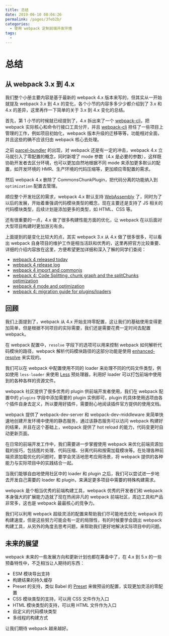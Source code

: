 ```yaml
---
title: 总结
date: 2019-06-10 08:04:26
permalink: /pages/3feb2b/
categories:
  - 使用 webpack 定制前端开发环境
tags:
  - 
---
```

# 总结

## 从 webpack 3.x 到 4.x

我们整个小册主要内容是基于最新的 webpack 4.x 版本来写的，但其实从一开始就提及 webpack 3.x 到 4.x 的变化，各个小节的内容多多少少都介绍到了 3.x 和 4.x 的差异，这里再作一下简单的关于 3.x 到 4.x 变化的总结。

首先，第 1 小节的时候就已经提到了，4.x 拆出来了一个 [webpack-cli](https://github.com/webpack/webpack-cli)，把 webpack 实际核心和命令行接口工具分开，并且 [webpack-cli](https://github.com/webpack/webpack-cli) 担任了一些项目上管理的工作，例如项目初始化，webpack 版本升级的迁移等等，功能相对全面，并且这些的确不应该归由 webpack 核心去处理。

之前 [parcel-bundler](https://parceljs.org/) 的出现，对 webpack 还是有一定的冲击，webpack 4.x 立马就引入了零配置的概念，同时新增了 mode 参数（4.x 是必要的参数），这样既协助开发者去区分环境，也可以更加自然地根据不同 mode 来添加更多默认的配置，如开发环境的 HMR、生产环境的代码压缩等，更加顺应零配置的需求。

然后 webpack 4.x 删除了 CommonsChunkPlugin，把代码分离的功能纳入到 `optimization` 配置去管理。

顺应整个开发社区的需求，webpack 4.x 默认支持 [WebAssembly](https://developer.mozilla.org/en-US/docs/WebAssembly) 了，同时为了以后的发展，开始着重强调代码模块类型的概念，现在主要还是支持了 JS 相关的代码模块类型，后续计划是添加更多的类型，如 HTML、CSS 等。

还有很重要的一点，4.x 做了很多构建性能方面的优化，让 webpack 在以后面对大型项目构建时更加游刃有余。

上面提到的是变化比较大的点，其实 webpack 3.x 从 4.x 做了很多很多，可以看出 webpack 自身项目的维护工作是相当活跃和优秀的，这里再把官方比较重要、详细的介绍内容放在这里，方便希望更加详细和深入了解的同学们查阅：

*   [webpack 4 released today](https://medium.com/webpack/webpack-4-released-today-6cdb994702d4)
*   [webpack 4 release log](https://github.com/webpack/webpack/releases/tag/v4.0.0)
*   [webpack 4 import and commonjs](https://medium.com/webpack/webpack-4-import-and-commonjs-d619d626b655)
*   [webpack 4: Code Splitting, chunk graph and the splitChunks optimization](https://medium.com/webpack/webpack-4-code-splitting-chunk-graph-and-the-splitchunks-optimization-be739a861366)
*   [webpack 4 mode and optimization](https://medium.com/webpack/webpack-4-mode-and-optimization-5423a6bc597a)
*   [webpack 4: migration guide for plugins/loaders](https://medium.com/webpack/webpack-4-migration-guide-for-plugins-loaders-20a79b927202)

## 回顾

我们上面提到了，webpack 从 4.x 开始支持零配置，这让我们的基础使用变得更加简单，但是根据不同项目的实际需要，我们还是需要花费一定时间去配置 webpack。

在 webpack 配置中，`resolve` 字段下的选项可以用来控制 webpack 如何解析代码模块的路径，webpack 解析代码模块路径的这部分功能是使用 [enhanced-resolve](https://github.com/webpack/enhanced-resolve/) 来实现的。

我们可以在 webpack 中配置使用不同的 loader 来处理不同的代码文件类型，例如使用 `less-loader` 来使用 [Less](https://github.com/less/less.js) 预处理器，利用好 loader 可以打包前端中使用到的各种各样的资源文件。

webpack 社区提供了很多优秀的 plugin 供前端开发者使用，我们在 webpack 配置中的 `plugins` 字段中添加需要的 plugin 实例即可，plugin 的具体使用选项由各个插件自身去定义，所以要用好插件，需要耐心地阅读插件官方提供的使用文档。

webpack 提供了 webpack-dev-server 和 webpack-dev-middleware 来简单快速地创建开发环境中使用的静态服务，通过该静态服务可以访问 webpack 构建好的结果，并且在这个基础上，webpack 提供了 hot reload 的能力，代码变更时自动更新页面。

在日常的前端开发工作中，我们需要进一步掌握使用 webpack 来优化前端资源加载的技巧，包括图片处理、代码压缩、分离代码和按需加载模块等。在处理各种前端资源加载优化的问题时，要学会灵活地思考应用场景，将 webpack 提供的各种能力与实际项目中的实践结合一起。

当我们能够自由地使用社区中的 loader 和 plugin 之后，我们可以尝试进一步地去开发自己需要的 loader 和 plugin，来满足更多项目中需要的特殊构建需求。

webpack 是个相当优秀的前端构建工具，webpack 优秀的开发者们和 webpack 本身强大的扩展能力造就了现在热闹非凡的 webpack 前端社区，周边工具和产品非常多，这也是 webpack 最最核心的竞争力。

我们可以利用 webpack 超级灵活的配置来帮助我们尽可能地去优化 webpack 的构建速度，但是这些努力可能会有一定的局限性，有的时候要学会跳出 webpack 构建工具，从另外的角度去思考问题，来帮助我们更好地解决实际项目中的问题。

## 未来的展望

webpack 未来的一些发展方向和更新计划也都在筹备中了，在 4.x 到 5.x 的一些预备特性中，不乏相当让人期待的东西：

*   ESM 模块导出支持
*   构建结果的持久缓存
*   Preset 的支持，类似 Babel 的 [Preset](https://babeljs.io/docs/plugins/preset-env/) 来做预设的配置，实现更加灵活的零配置
*   CSS 模块类型的支持，可以用 CSS 文件作为入口
*   HTML 模块类型的支持，可以用 HTML 文件作为入口
*   自定义的代码模块类型
*   多线程的构建方式

让我们期待 webpack 越来越好。